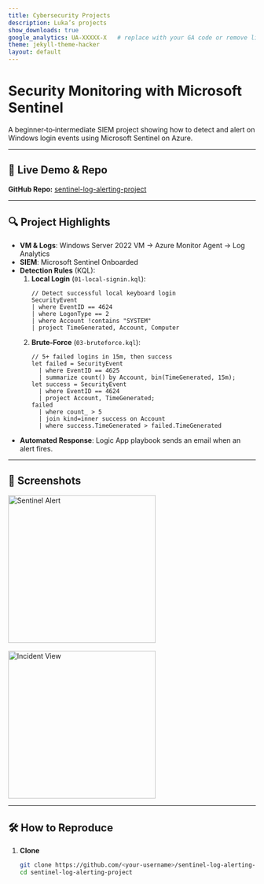 ```yaml
---
title: Cybersecurity Projects
description: Luka’s projects
show_downloads: true
google_analytics: UA‑XXXXX‑X   # replace with your GA code or remove line
theme: jekyll-theme-hacker
layout: default
---
```


# Security Monitoring with Microsoft Sentinel

A beginner‑to‑intermediate SIEM project showing how to detect and alert on Windows login events using Microsoft Sentinel on Azure.

---

## 🚀 Live Demo & Repo

**GitHub Repo:** [sentinel-log-alerting-project](https://github.com/<your‑username>/sentinel-log-alerting-project)

---

## 🔍 Project Highlights

- **VM & Logs**: Windows Server 2022 VM → Azure Monitor Agent → Log Analytics  
- **SIEM**: Microsoft Sentinel Onboarded  
- **Detection Rules** (KQL):
  1. **Local Login** (`01-local-signin.kql`):  
     ```kql
     // Detect successful local keyboard login
     SecurityEvent
     | where EventID == 4624
     | where LogonType == 2
     | where Account !contains "SYSTEM"
     | project TimeGenerated, Account, Computer
     ```
  2. **Brute‑Force** (`03-bruteforce.kql`):  
     ```kql
     // 5+ failed logins in 15m, then success
     let failed = SecurityEvent
       | where EventID == 4625
       | summarize count() by Account, bin(TimeGenerated, 15m);
     let success = SecurityEvent
       | where EventID == 4624
       | project Account, TimeGenerated;
     failed
       | where count_ > 5
       | join kind=inner success on Account
       | where success.TimeGenerated > failed.TimeGenerated
     ```
- **Automated Response**: Logic App playbook sends an email when an alert fires.

---

## 📸 Screenshots

<div style="display:flex; gap:1rem; flex-wrap:wrap;">
  <img src="screenshots/alert_triggered.png" alt="Sentinel Alert" width="300">
  <img src="screenshots/incident.png"      alt="Incident View" width="300">
</div>

---

## 🛠️ How to Reproduce

1. **Clone**  
   ```bash
   git clone https://github.com/<your‑username>/sentinel-log-alerting-project.git
   cd sentinel-log-alerting-project
